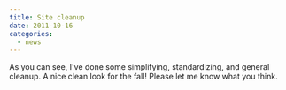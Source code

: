 ```yaml
---
title: Site cleanup
date: 2011-10-16
categories:
  - news
---
```


As you can see, I've done some simplifying, standardizing, and general cleanup. A nice clean look for the fall! Please let me know what you think.

